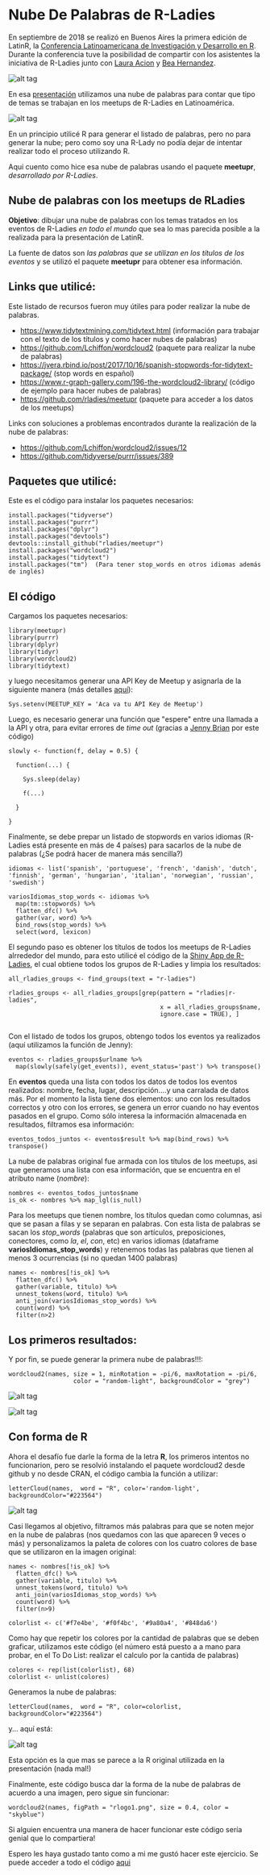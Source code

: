 # Nube De Palabras de R-Ladies

En septiembre de 2018 se realizó en Buenos Aires la primera edición de LatinR, la [Conferencia Latinoamericana de Investigación y Desarrollo en R](https://github.com/LatinR/presentaciones-LatinR2018). Durante la conferencia tuve la posibilidad de compartir con los asistentes la iniciativa de R-Ladies junto con [Laura Acion](http://lacion.rbind.io/) y [Bea Hernandez](https://twitter.com/chucheria).  


![alt tag](https://github.com/yabellini/NubeDePalabras/blob/master/imagen.png)

En esa [presentación](https://github.com/LatinR/presentaciones-LatinR2018/blob/master/presentaciones-orales/LatinR2018_RLadies.pptx) utilizamos una nube de palabras para contar que tipo de temas se trabajan en los meetups de R-Ladies en Latinoamérica.

![alt tag](https://github.com/yabellini/NubeDePalabras/blob/master/ROriginal.png)

En un principio utilicé R para generar el listado de palabras, pero no para generar la nube; pero como soy una R-Lady no podía dejar de intentar realizar todo el proceso utilizando R. 

Aqui cuento como hice esa nube de palabras usando el paquete **meetupr**, *desarrollado por R-Ladies*.

## Nube de palabras con los meetups de RLadies

**Objetivo**: dibujar una nube de palabras con los temas tratados en los eventos de R-Ladies *en todo el mundo* que sea lo mas parecida posible a la realizada para la presentación de LatinR.

La fuente de datos son *las palabras que se utilizan en los títulos de los eventos* y se utilizó el paquete **meetupr** para obtener esa información.

## Links que utilicé:
Este listado de recursos fueron muy útiles para poder realizar la nube de palabras.

- https://www.tidytextmining.com/tidytext.html (información para trabajar con el texto de los títulos y como hacer nubes de palabras)
- https://github.com/Lchiffon/wordcloud2 (paquete para realizar la nube de palabras)
- https://jvera.rbind.io/post/2017/10/16/spanish-stopwords-for-tidytext-package/ (stop words en español)
- https://www.r-graph-gallery.com/196-the-wordcloud2-library/ (código de ejemplo para hacer nubes de palabras)
- https://github.com/rladies/meetupr (paquete para acceder a los datos de los meetups)

Links con soluciones a problemas encontrados durante la realización de la nube de palabras:
- https://github.com/Lchiffon/wordcloud2/issues/12
- https://github.com/tidyverse/purrr/issues/389

## Paquetes que utilicé:

Este es el código para instalar los paquetes necesarios:

```
install.packages("tidyverse")
install.packages("purrr")
install.packages("dplyr")
install.packages("devtools")
devtools::install_github("rladies/meetupr")
install.packages("wordcloud2")
install.packages("tidytext")
install.packages("tm")  (Para tener stop_words en otros idiomas además de inglés)
```

## El código

Cargamos los paquetes necesarios:

```
library(meetupr)
library(purrr)
library(dplyr)
library(tidyr)
library(wordcloud2)
library(tidytext)
```

y luego necesitamos generar una API Key de Meetup y asignarla de la siguiente manera (más detalles [aquí](https://github.com/rladies/meetupr)):

```
Sys.setenv(MEETUP_KEY = 'Aca va tu API Key de Meetup')
```
Luego, es necesario generar una función que "espere" entre una llamada a la API y otra, para evitar errores de *time out* (gracias a [Jenny Brian](https://twitter.com/jennybryan) por este código)

```
slowly <- function(f, delay = 0.5) {
  
  function(...) {
    
    Sys.sleep(delay)
    
    f(...)
    
  }
  
}
```
Finalmente, se debe prepar un listado de stopwords en varios idiomas (R-Ladies está presente en más de 4 países) para sacarlos de la nube de palabras (¿Se podrá hacer de manera más sencilla?)
```
idiomas <- list('spanish', 'portuguese', 'french', 'danish', 'dutch', 'finnish', 'german', 'hungarian', 'italian', 'norwegian', 'russian', 'swedish')

variosIdiomas_stop_words <- idiomas %>% 
  map(tm::stopwords) %>%
  flatten_dfc() %>% 
  gather(var, word) %>%
  bind_rows(stop_words) %>%
  select(word, lexicon)
```
El segundo paso es obtener los títulos de todos los meetups de R-Ladies alrrededor del mundo, para esto utilicé el código de la [Shiny App de R-Ladies](https://github.com/rladies/rshinylady), el cual obtiene todos los grupos de R-Ladies y limpia los resultados:
```
all_rladies_groups <- find_groups(text = "r-ladies")

rladies_groups <- all_rladies_groups[grep(pattern = "rladies|r-ladies", 
                                          x = all_rladies_groups$name,
                                          ignore.case = TRUE), ]


```
Con el listado de todos los grupos, obtengo todos los eventos ya realizados (aquí utilizamos la función de Jenny):  

```
eventos <- rladies_groups$urlname %>%
  map(slowly(safely(get_events)), event_status='past') %>% transpose()
```

En **eventos** queda una lista con todos los datos de todos los eventos realizados: nombre, fecha, lugar, descripción....y una carralada de datos más.  Por el momento la lista tiene dos elementos: uno con los resultados correctos y otro con los errores, se genera un error cuando no hay eventos pasados en el grupo.  Como sólo interesa la información almacenada en resultados, filtramos esa información: 

```
eventos_todos_juntos <- eventos$result %>% map(bind_rows) %>% transpose()
```

La nube de palabras original fue armada con los títulos de los meetups, asi que generamos una lista con esa información, que se encuentra en el atributo name (*nombre*):

```
nombres <- eventos_todos_juntos$name 
is_ok <- nombres %>% map_lgl(is_null)
```
Para los meetups que tienen nombre, los títulos quedan como columnas, asi que se pasan a filas y se separan en palabras.  Con esta lista de palabras se sacan los *stop_words* (palabras que son artículos, preposiciones, conectores, como *la*, *el*, *con*, etc) en varios idiomas (dataframe **variosIdiomas_stop_words**) y retenemos todas las palabras que tienen al menos 3 ocurrencias (si no quedan 1400 palabras)
```
names <- nombres[!is_ok] %>% 
  flatten_dfc() %>% 
  gather(variable, titulo) %>%
  unnest_tokens(word, titulo) %>%
  anti_join(variosIdiomas_stop_words) %>%
  count(word) %>%
  filter(n>2)
```

## Los primeros resultados:

Y por fin, se puede generar la primera nube de palabras!!!:

```
wordcloud2(names, size = 1, minRotation = -pi/6, maxRotation = -pi/6,
                  color = "random-light", backgroundColor = "grey")

```
![alt tag](https://github.com/yabellini/NubeDePalabras/blob/master/NubeDePalabras1.png)

![alt tag](https://github.com/yabellini/NubeDePalabras/blob/master/nubeDepalabras2.png)


## Con forma de R

Ahora el desafío fue darle la forma de la letra **R**, los primeros intentos no funcionarion, pero se resolvió instalando el paquete wordcloud2 desde github y no desde CRAN, el código cambia la función a utilizar:

```
letterCloud(names,  word = "R", color='random-light', backgroundColor="#223564")
```

![alt tag](https://github.com/yabellini/NubeDePalabras/blob/master/ConFormaDeR.png)


Casi llegamos al objetivo, filtramos más palabras para que se noten mejor en la nube de palabras (nos quedamos con las que aparecen 9 veces o más) y personalizamos la paleta de colores con los cuatro colores de base que se utilizaron en la imagen original:
```
names <- nombres[!is_ok] %>% 
  flatten_dfc() %>% 
  gather(variable, titulo) %>%
  unnest_tokens(word, titulo) %>%
  anti_join(variosIdiomas_stop_words) %>%
  count(word) %>%
  filter(n>9)

colorlist <- c('#f7e4be', '#f0f4bc', '#9a80a4', '#848da6')
```
Como hay que repetir los colores por la cantidad de palabras que se deben graficar, utilizamos este código (el número está puesto a a mano para probar, en el To Do List: realizar el calculo por la cantida de palabras)
```
colores <- rep(list(colorlist), 68) 
colorlist <- unlist(colores)
```
Generamos la nube de palabras:
```
letterCloud(names,  word = "R", color=colorlist, backgroundColor="#223564")
```
y... aquí está: 

![alt tag](https://github.com/yabellini/NubeDePalabras/blob/master/RConColoresLatinR.png)

Esta opción es la que mas se parece a la R original utilizada en la presentación (nada mal!)

Finalmente, este código busca dar la forma de la nube de palabras de acuerdo a una imagen, pero sigue sin funcionar:
```
wordcloud2(names, figPath = "rlogo1.png", size = 0.4, color = "skyblue")
```
Si alguien encuentra una manera de hacer funcionar este código sería genial que lo compartiera!

Espero les haya gustado tanto como a mi me gustó hacer este ejercicio.  Se puede acceder a todo el código [aqui](https://github.com/yabellini/NubeDePalabras/blob/master/NubeDePalabras.R)
